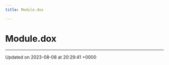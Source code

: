 ```yaml
---
title: Module.dox

---
```


# Module.dox








-------------------------------

Updated on 2023-08-08 at 20:29:41 +0000

